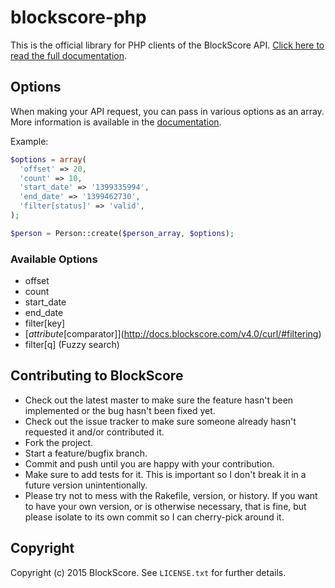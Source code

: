 # blockscore-php

This is the official library for PHP clients of the BlockScore API. [Click here to read the full documentation](http://docs.blockscore.com/php).

## Options

When making your API request, you can pass in various options as an array. More information is available in the [documentation](http://docs.blockscore.com).

Example:

```php
$options = array(
  'offset' => 20,
  'count' => 10,
  'start_date' => '1399335994',
  'end_date' => '1399462730',
  'filter[status]' => 'valid',
);

$person = Person::create($person_array, $options);
```

### Available Options

- offset
- count
- start_date
- end_date
- filter[key]
- [$attribute[$comparator]](http://docs.blockscore.com/v4.0/curl/#filtering)
- filter[q] \(Fuzzy search)

## Contributing to BlockScore
 
* Check out the latest master to make sure the feature hasn't been implemented or the bug hasn't been fixed yet.
* Check out the issue tracker to make sure someone already hasn't requested it and/or contributed it.
* Fork the project.
* Start a feature/bugfix branch.
* Commit and push until you are happy with your contribution.
* Make sure to add tests for it. This is important so I don't break it in a future version unintentionally.
* Please try not to mess with the Rakefile, version, or history. If you want to have your own version, or is otherwise necessary, that is fine, but please isolate to its own commit so I can cherry-pick around it.

## Copyright

Copyright (c) 2015 BlockScore. See `LICENSE.txt` for further details.

